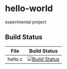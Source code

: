 # hello-world
experimental project

## Build Status

File|Build Status
---|---
hello.c|[![Build Status](https://travis-ci.com/southsmoke/hello-world.svg?branch=master)](https://travis-ci.com/southsmoke/hello-world)
